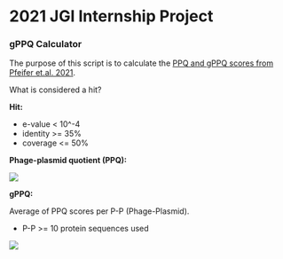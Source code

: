 # 2021 JGI Internship Project




### gPPQ Calculator

The purpose of this script is to calculate the [PPQ and gPPQ scores from Pfeifer et.al. 2021](https://academic.oup.com/nar/article/49/5/2655/6137301).


What is considered a hit?

**Hit:**
- e-value < 10^-4
- identity >= 35%
- coverage <= 50%


**Phage-plasmid quotient (PPQ):**

<img src="https://render.githubusercontent.com/render/math?math=\large PPQ = \frac{H(phages)}{H(phages) %2B H(plasmids)}">


**gPPQ:**

Average of PPQ scores per P-P (Phage-Plasmid).
- P-P >= 10 protein sequences used

<img src="https://render.githubusercontent.com/render/math?math=\large gPPQ = \frac{\ %23 Phage \, PPQ \, Matches}{\ %23 \, Phage \, PPQ \, Matches \> %2B \ %23 \,Plasmid \, PPQ \, Matches}">



